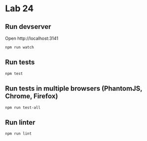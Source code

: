 # Lab 24

## Run devserver

Open http://localhost:3141

    npm run watch

## Run tests

    npm test

## Run tests in multiple browsers (PhantomJS, Chrome, Firefox)

    npm run test-all

## Run linter

    npm run lint
